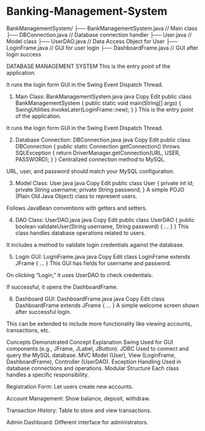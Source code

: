 # Banking-Management-System
BankManagementSystem/
├── BankManagementSystem.java       // Main class
├── DBConnection.java               // Database connection handler
├── User.java                       // Model class
├── UserDAO.java                    // Data Access Object for User
├── LoginFrame.java                 // GUI for user login
├── DashboardFrame.java             // GUI after login success

DATABASE MANAGEMENT SYSTEM
This is the entry point of the application.

It runs the login form GUI in the Swing Event Dispatch Thread.

1. Main Class: BankManagementSystem.java
java
Copy
Edit
public class BankManagementSystem {
    public static void main(String[] args) {
        SwingUtilities.invokeLater(LoginFrame::new);
    }
}
This is the entry point of the application.

It runs the login form GUI in the Swing Event Dispatch Thread.

2. Database Connection: DBConnection.java
java
Copy
Edit
public class DBConnection {
    public static Connection getConnection() throws SQLException {
        return DriverManager.getConnection(URL, USER, PASSWORD);
    }
}
Centralized connection method to MySQL.

URL, user, and password should match your MySQL configuration.

3. Model Class: User.java
java
Copy
Edit
public class User {
    private int id;
    private String username;
    private String password;
}
A simple POJO (Plain Old Java Object) class to represent users.

Follows JavaBean conventions with getters and setters.

4. DAO Class: UserDAO.java
java
Copy
Edit
public class UserDAO {
    public boolean validateUser(String username, String password) {
        ...
    }
}
This class handles database operations related to users.

It includes a method to validate login credentials against the database.

5. Login GUI: LoginFrame.java
java
Copy
Edit
class LoginFrame extends JFrame {
    ...
}
This GUI has fields for username and password.

On clicking “Login,” it uses UserDAO to check credentials.

If successful, it opens the DashboardFrame.

6. Dashboard GUI: DashboardFrame.java
java
Copy
Edit
class DashboardFrame extends JFrame {
    ...
}
A simple welcome screen shown after successful login.

This can be extended to include more functionality like viewing accounts, transactions, etc.

 Concepts Demonstrated
Concept	Explanation
Swing	Used for GUI components (e.g., JFrame, JLabel, JButton).
JDBC	Used to connect and query the MySQL database.
MVC	Model (User), View (LoginFrame, DashboardFrame), Controller (UserDAO).
Exception Handling	Used in database connections and operations.
Modular Structure	Each class handles a specific responsibility.
 
Registration Form: Let users create new accounts.

Account Management: Show balance, deposit, withdraw.

Transaction History: Table to store and view transactions.

Admin Dashboard: Different interface for administrators.

